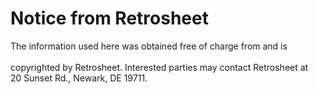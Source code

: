 # Notice from Retrosheet

The information used here was obtained free of charge from and is<br/>    
copyrighted by Retrosheet.  Interested parties may contact Retrosheet at<br/>
20 Sunset Rd., Newark, DE 19711.<br/>

